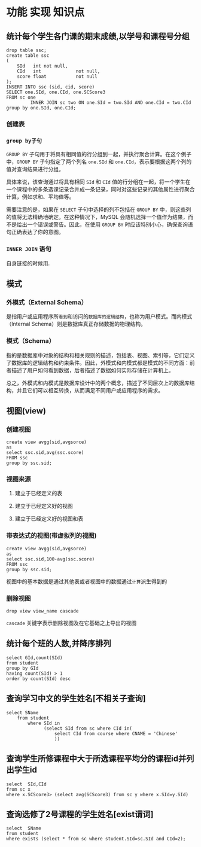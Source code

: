 # 功能 实现 知识点

## 统计每个学生各门课的期末成绩,以学号和课程号分组

```mysql
drop table ssc;
create table ssc
(
    SId   int not null,
    CId   int             not null,
    score float           not null
);
INSERT INTO ssc (sid, cid, score)
SELECT one.SId, one.CId, one.SCScore3
FROM sc one
         INNER JOIN sc two ON one.SId = two.SId AND one.CId = two.CId
group by one.SId, one.CId;
```

### 创建表

###  `group by子句`

`GROUP BY` 子句用于将具有相同值的行分组到一起，并执行聚合计算。在这个例子中，`GROUP BY` 子句指定了两个列名 `one.SId` 和 `one.CId`，表示要根据这两个列的值对查询结果进行分组。

具体来说，该查询通过将具有相同 `SId` 和 `CId` 值的行分组在一起，将一个学生在一个课程中的多条选课记录合并成一条记录，同时对这些记录的其他属性进行聚合计算，例如求和、平均值等。

需要注意的是，如果在 `SELECT` 子句中选择的列不包括在 `GROUP BY` 中，则这些列的值将无法精确地确定。在这种情况下，MySQL 会随机选择一个值作为结果，而不是给出一个错误或警告。因此，在使用 `GROUP BY` 时应该特别小心，确保查询语句正确表达了你的意图。

### `INNER JOIN` 语句

自身链接的时候用.



## 模式

### 外模式（External Schema）

是指用户或应用程序所`看到`和访问的`数据库的逻辑结构`，也称为用户模式。而内模式（Internal Schema）则是数据库真正存储数据的物理结构。

### 模式（Schema）

指的是数据库中对象的结构和相关规则的描述，包括表、视图、索引等，它们定义了数据库的逻辑结构和约束条件。因此，外模式和内模式都是模式的不同方面：前者描述了用户如何看到数据，后者描述了数据如何实际存储在计算机上。

总之，外模式和内模式是数据库设计中的两个概念，描述了不同层次上的数据库结构，并且它们可以相互转换，从而满足不同用户或应用程序的需求。

## 视图(view)

### 创建视图

```MySQL
create view avgg(sid,avgsorce)
as
select ssc.sid,avg(ssc.score)
FROM ssc
group by ssc.sid;
```

### 视图来源

1. 建立于已经定义的表

2. 建立于已经定义好的视图

3. 建立于已经定义好的视图和表

### 带表达式的视图(带虚拟列的视图)

```mysql
create view avgg(sid,avgsorce)
as
select ssc.sid,100-avg(ssc.score)
FROM ssc
group by ssc.sid;

```

视图中的基本数据是通过其他表或者视图中的数据通过`计算`派生得到的



### 删除视图

```mysql
drop view view_name cascade
```

`cascade` 关键字表示删除视图及在它基础之上导出的视图

## 统计每个班的人数,并降序排列

```mysql
select GId,count(SId)
from student
group by GId
having count(SId) > 1
order by count(SId) desc

```

## 查询学习中文的学生姓名[不相关子查询]

``` mysql
select SName
    from student
        where SId in
              (select SId from sc where CId in(
                  select CId from course where CNAME = 'Chinese'
                  ))

```

## 查询学生所修课程中大于所选课程平均分的课程id并列出学生id

```mysql
select  SId,CId
from sc x
where x.SCScore3> (select avg(SCScore3) from sc y where x.SId=y.SId)
```

## 查询选修了2号课程的学生姓名[exist谓词]

```mysql
select  SName
from student
where exists (select * from sc where student.SId=sc.SId and CId=2);
```

